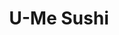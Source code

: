 ---
layout: place
title: "U-Me Sushi"
permalink: /new-york/woodhaven/u-me-sushi.html
stateAbbr: NY
stateName: New York
cityName: Woodhaven
seo:
  name: "U-Me Sushi"
  type: Restaurant
  links: https://umesushiqueens.com/
description: "U-Me Sushi serves delicious sushi in Woodhaven, New York. Try fresh Japanese dishes for a great dining experience. Available for takeout, delivery, lunch, and dinner."
place_id: ChIJncjM5PxdwokR9tFh1SRh_Go
photos:
  - name: >-
      places/ChIJncjM5PxdwokR9tFh1SRh_Go/photos/AeeoHcIc3wT16mUDgLAL64EKjzKzQthplrIOE-YZcVXwCEBh77OolekYmodr4zHeRdHirkaXTA28jVnanmTBdgrQxbWCmvryhG95wS_qVj1Zzv_hP-VO_KoU_kJT3pCfFEja6noP9hcKJi3DDiZqQS6jCfEbkkX1o1SM4vlIdx_yUQrLXsPn6y3-f8PDRrN_AYGv25fMCkaTnfYBoCJCcJ3jNrUEMJI0RyyAihkz0495Ql0PEtr9vkgJ-Jy-XNcXlo9FAdfN_8OB43xsSoiyavCj41gSFFnhfJT3tgwb8Hc_0AGSjVVYhq8F6SIXGHddeK45MJIMExVyZL9h5ccTo2QmxWTT3Px8OqGAcilMwPTLQezeHPQZznRMiY_SM6j_Dk4QmEdyReHlcg2tir5JoHFUQYvjnp8az2JBccRoT_CLnpb7lA
    widthPx: 3072
    heightPx: 4080
    authorAttributions:
      - displayName: Jim Ryan
        uri: https://maps.google.com/maps/contrib/110344283172678365745
        photoUri: >-
          https://lh3.googleusercontent.com/a-/ALV-UjWTVgAKhkpsRFPKcH803ki4fR3oc7x3BPYTVurLDTjq1EC0c3sBnw=s100-p-k-no-mo
    flagContentUri: >-
      https://www.google.com/local/imagery/report/?cb_client=maps_api_places.places_api&image_key=!1e10!2sCIHM0ogKEICAgICug-W_ag&hl=en-US
    googleMapsUri: >-
      https://www.google.com/maps/place//data=!3m4!1e2!3m2!1sCIHM0ogKEICAgICug-W_ag!2e10!4m2!3m1!1s0x89c25dfce4ccc89d:0x6afc6124d561d1f6
  - name: >-
      places/ChIJncjM5PxdwokR9tFh1SRh_Go/photos/AeeoHcLgVOksv2EgiNVRUGvrZN0Im9OTSWPGD1L8uVNjimqvWS3ypwW_EaGe5CeB-uicAkQErYbeq3p-NZNCPxhLSjjsbk3rwFcCxOgazPbR1EvPIKDYLymcXmAbeyI_YIW5oMOZw6pKbrlinCWzDby_IuACiXYssuIfY1EfJ67y_-vhH-NP7U24HLLqaJbqyBu2YCCVnEOlG_D6KQSgPwi5nPs1ZvtXQIUo422yWOtz2XErhODC7PvLEXj5e_iRqQdTRUXlWBk1bFkQQ0WJPZrrFGhfqY3h2mKlSwAOHGUNg7e12Q
    widthPx: 1280
    heightPx: 1707
    authorAttributions:
      - displayName: U-Me Sushi
        uri: https://maps.google.com/maps/contrib/107227661846027485290
        photoUri: >-
          https://lh3.googleusercontent.com/a-/ALV-UjXwF46e_BExh_BwATcxmujEqtUoVljPqBvyRGkIhu140SPdGvs=s100-p-k-no-mo
    flagContentUri: >-
      https://www.google.com/local/imagery/report/?cb_client=maps_api_places.places_api&image_key=!1e10!2sAF1QipPmzTlNbYkMyTTDWE84Oeqt4isTZR-udXgD1vpS&hl=en-US
    googleMapsUri: >-
      https://www.google.com/maps/place//data=!3m4!1e2!3m2!1sAF1QipPmzTlNbYkMyTTDWE84Oeqt4isTZR-udXgD1vpS!2e10!4m2!3m1!1s0x89c25dfce4ccc89d:0x6afc6124d561d1f6
  - name: >-
      places/ChIJncjM5PxdwokR9tFh1SRh_Go/photos/AeeoHcISzih606nYUQmHBoP4Ny9w_QK2jC4tVMmpOCjCc_5sDsjNksEOYma4pAShV28SC0A7uDfi8AS8COAySMIK4CuqaPEcpQg49khyUr03nG4laZLNtlGcjm1PH5H3srYifZPKFLHaXJmHGaMl4nKStImle-eMBzsFp7NB2BzZ7lYHaojshVdFpsYekpY7RnTgboMby6jp_-YGv_ZRLlP1gydhtgxFysCtC-V50qvbhQ9n9VUyR8V2CQDUpJGCRPv3-E-d3mSOVPoqaCI1uAp_CImP82mX0J--XT8792P7i_UMPGTvwi_9X1iTUQ-89hz33-t96CIWeZGuN-MsowRY5ys-Potptt6hGmcioeoDEEhoDkt38fCTpc_PS8MowNQa2FBNNSmTrvW2kf3fSfEKo3KewLMIuVdagNsIrc98wjuDdRuM
    widthPx: 3600
    heightPx: 4800
    authorAttributions:
      - displayName: Vanesa Corder
        uri: https://maps.google.com/maps/contrib/117524763012059048311
        photoUri: >-
          https://lh3.googleusercontent.com/a/ACg8ocInyv0m38zB-Ypz5mtBAg7TJvGfgwHcc4ugIXYGIb9_A_4DDg=s100-p-k-no-mo
    flagContentUri: >-
      https://www.google.com/local/imagery/report/?cb_client=maps_api_places.places_api&image_key=!1e10!2sCIHM0ogKEICAgIDf3o2zkwE&hl=en-US
    googleMapsUri: >-
      https://www.google.com/maps/place//data=!3m4!1e2!3m2!1sCIHM0ogKEICAgIDf3o2zkwE!2e10!4m2!3m1!1s0x89c25dfce4ccc89d:0x6afc6124d561d1f6
  - name: >-
      places/ChIJncjM5PxdwokR9tFh1SRh_Go/photos/AeeoHcLy5-VRNiDZt9sCRbeeumewrTwGJCR-mb05cS0xg45c2BlSkwL9BmLz8ZvhTQ342-tZwL-1hQH1KdOaFP1ky6R1Z90X1BJoNVY-U6Hw4Esr_rW1YFrW4gX4NXa_ZwRi42VlsDWh6MUOdgRstpzmm-uWSsiHoU9V1wjrfKOYwdF24Wt3J4EtvpRL8fJ5HftIoGgQfjP3-74ztUcFrGSrCyVmTrAO7DWTdFLwTayb79FVIh4RwPvgRX0YTVMSpVU68yyfVj35tn1pBhNEwVsDw435m8NIm7vVqT1z7sozJIY77Q
    widthPx: 3024
    heightPx: 4032
    authorAttributions:
      - displayName: U-Me Sushi
        uri: https://maps.google.com/maps/contrib/107227661846027485290
        photoUri: >-
          https://lh3.googleusercontent.com/a-/ALV-UjXwF46e_BExh_BwATcxmujEqtUoVljPqBvyRGkIhu140SPdGvs=s100-p-k-no-mo
    flagContentUri: >-
      https://www.google.com/local/imagery/report/?cb_client=maps_api_places.places_api&image_key=!1e10!2sAF1QipPvydlxQvm_EfV1L0CKngnOQQzPYDxajJQ8oBq2&hl=en-US
    googleMapsUri: >-
      https://www.google.com/maps/place//data=!3m4!1e2!3m2!1sAF1QipPvydlxQvm_EfV1L0CKngnOQQzPYDxajJQ8oBq2!2e10!4m2!3m1!1s0x89c25dfce4ccc89d:0x6afc6124d561d1f6
  - name: >-
      places/ChIJncjM5PxdwokR9tFh1SRh_Go/photos/AeeoHcImzz2OrnZ3td8UkMRpqqaXR1Nl4DWyaKRRt_f11asqYsSh8cL6BLo_GPKm8FVjHevRGM6nQYGyXTzlEQogSUOVGaA_Lno8JNv4q3hG9IDulvwFwVcTUZpCRdhi9ohh7Fa4a9dB6PssKUS2r9wwOr3Cec2PEGcvWy_r2U_ITOMfLnxsiA_gp5LMxGCoCu0NaZkgjW8qFcFSOz9hLjzgAdhikmDVlNQNBiloyEqVMl00ENs6sR7CAc4f39xoAwp8SeEn_ekrnH69Xcy3ypaR7tWXgOKck4VJiFwyt71YdimjO8s0PgmYka-W_bF9tCIFC49Zxv-oTEpD3b6D_lYXNy8DAODJ5ZB-kBu-DCFvQwbtn_aqi_NXrViagbwljO14ctNdA3zFSPL_ZSuDO530Lj3PbqzkCgQwL2VNdoqHK8zlWi3O
    widthPx: 4032
    heightPx: 3024
    authorAttributions:
      - displayName: Shivaul Tulsi
        uri: https://maps.google.com/maps/contrib/104997399092387463697
        photoUri: >-
          https://lh3.googleusercontent.com/a-/ALV-UjWA_guWpVfFqsVegrtyKl3Fp1LqfC4QVL_LY6YhajvI7snewG53cQ=s100-p-k-no-mo
    flagContentUri: >-
      https://www.google.com/local/imagery/report/?cb_client=maps_api_places.places_api&image_key=!1e10!2sCIHM0ogKEICAgICOwZXLjQE&hl=en-US
    googleMapsUri: >-
      https://www.google.com/maps/place//data=!3m4!1e2!3m2!1sCIHM0ogKEICAgICOwZXLjQE!2e10!4m2!3m1!1s0x89c25dfce4ccc89d:0x6afc6124d561d1f6
  - name: >-
      places/ChIJncjM5PxdwokR9tFh1SRh_Go/photos/AeeoHcIXsp9NjkHnrfh3_QmoOJGQ4A3e3ckmwGMdas6iJVjcE8zCrEtgYd-Iev5msunBA6wSw0rdoQnug2aDApZV0-ngtWX7WOANtf9ZR_2AwhbyHi0z5PbE0cfqY7LxcBCvaVur2kUV25bgpZAGgZV9HRJtXfBxb38E3MJ5IkNzmDYVBE5KqZQZXC99rNabJEnPKB9mLqYQ_O0Y-ggR8eiRmbQP8aEgeVlH9MJJMa-yprVdiVIjQhIlsI0KxkxzLlbCiNJHOumJTTR-wnG0MOZhO9QJD1px3Mg_79auTMTRJ7SNCCKu97rQUl1f8knAbFa3dBhKgWEJ2aT9OKEvlNnyxYzEhWAMZyYDR1C-HFMtnORQfn9wl3zHYMzV5lvjfmt50W20iqWvzTIgetf1RSuODye58IelFwnXcHybCxxFHHuUb8O2
    widthPx: 3024
    heightPx: 4032
    authorAttributions:
      - displayName: Jose Snchz
        uri: https://maps.google.com/maps/contrib/108814522067967017351
        photoUri: >-
          https://lh3.googleusercontent.com/a/ACg8ocIY50A7iFbKY6RUdujlYrNDBkPRWvYCOeficVyOZa1TAmwiOA=s100-p-k-no-mo
    flagContentUri: >-
      https://www.google.com/local/imagery/report/?cb_client=maps_api_places.places_api&image_key=!1e10!2sCIHM0ogKEICAgID70o7RsQE&hl=en-US
    googleMapsUri: >-
      https://www.google.com/maps/place//data=!3m4!1e2!3m2!1sCIHM0ogKEICAgID70o7RsQE!2e10!4m2!3m1!1s0x89c25dfce4ccc89d:0x6afc6124d561d1f6
  - name: >-
      places/ChIJncjM5PxdwokR9tFh1SRh_Go/photos/AeeoHcJyuN5YyfzpMJ-97KxYGM-bDNw0AAsfndGmq3mLHIcTSbXUlAMGftpWe9G4UFfswdlkOude1abS2ZHw763jcq0WC_PUP5GLc9rPIvEW17WzCI9kUIwUMAPpJuMac9-fxlNiQf_ImJ10x_wMkdTLOSmIEfW6bALsNIqTac602rEJlYzruCeNP4Nmesnrso81kf9Y8R9gQCkc7WNyr0IX1AO0Eb7R_N2AinJTASp-ZI_s2ZT0Hxm8zEei0sEHLeWTECtVBCRAfXruwWzQFz82Me_SYaYDpKUItBgkK8_Qpx8bovYriekySHOu3fmy1eyBtg8JmIjbyVUeiIIl2lGFXydlvfqMb8kAQg35Ozrk8UV8Ysyc-zTVFkOmCjny605sipJAdh0FlHv5puk4XMKy8r-bWo4hzU2oB2Rd7n4LflKjzjg1
    widthPx: 3072
    heightPx: 4080
    authorAttributions:
      - displayName: 'Null'
        uri: https://maps.google.com/maps/contrib/115011092444066010696
        photoUri: >-
          https://lh3.googleusercontent.com/a-/ALV-UjUdNWWVGq-lrvBOJl36H8XhO5G42fSkqLAW4o7pN0Nk-5iNSw=s100-p-k-no-mo
    flagContentUri: >-
      https://www.google.com/local/imagery/report/?cb_client=maps_api_places.places_api&image_key=!1e10!2sCIHM0ogKEICAgICX9aW42gE&hl=en-US
    googleMapsUri: >-
      https://www.google.com/maps/place//data=!3m4!1e2!3m2!1sCIHM0ogKEICAgICX9aW42gE!2e10!4m2!3m1!1s0x89c25dfce4ccc89d:0x6afc6124d561d1f6
  - name: >-
      places/ChIJncjM5PxdwokR9tFh1SRh_Go/photos/AeeoHcLtpQfNTzOUk8KnPtfasgul6o7R1hzY3fhouhjcXwJQXrZEZh5Xj4WLBvX_sad8PGgtnHHjV-x_ktn4zrrVJBcjhobbto1ePlLyEBO8l1n-S5k-RoirpLd8aI3xMnZ3Wki_v8EYacobVZ38mwjNAsVuI8syTkbcLCfKHN6JgFrEPjnKSvsJ3xo2fOlBZBMtgvAapYnPZ8OQW1nkImUYQ5yhgupetaAsoah3j20w2-9Zy747vf5Wt8nuhxoQcn2YaaZK-sBpK5fv_54jtnFsXWA7TY2l8-2bSMlUX1SDr9QWzGk0ynaTrKpCSAduaPw3I1GlXfcFcCvAjJdW3mMRCjKmi_SeGeDJQ1etPyHxb5XpaR7I96_aKBv9SSRJrUrTbxkEgkDaxR1mA0_bnH6TEI8jR3NT0OSrHvVSJLVtUDLQpHg
    widthPx: 4000
    heightPx: 3000
    authorAttributions:
      - displayName: Petal Jarvis
        uri: https://maps.google.com/maps/contrib/102487472119048059166
        photoUri: >-
          https://lh3.googleusercontent.com/a/ACg8ocL1n9P67owNa5wYNne39pt0Y0CaFD4PW5dvanQIV0CiRdrY2A=s100-p-k-no-mo
    flagContentUri: >-
      https://www.google.com/local/imagery/report/?cb_client=maps_api_places.places_api&image_key=!1e10!2sCIHM0ogKEICAgICT7Z3O4AE&hl=en-US
    googleMapsUri: >-
      https://www.google.com/maps/place//data=!3m4!1e2!3m2!1sCIHM0ogKEICAgICT7Z3O4AE!2e10!4m2!3m1!1s0x89c25dfce4ccc89d:0x6afc6124d561d1f6
  - name: >-
      places/ChIJncjM5PxdwokR9tFh1SRh_Go/photos/AeeoHcJ2lTUJ-MfarDNDMquO3S-9oXejxRezWfchorqE7Yo0rWLagqlttJizwiqrFt4yQva57ayebYyKIkPdZF7pUDrPPvhBeYuxmGgEge39vTqus3RteUzQkB4TqTqE8AF9NMl68n1aKT7nXEzIPbieGwpok9MqY6NQko3nwQYMYU0vAS5RARUscxolkmycpgqXCyZ2geYdq4O1NFvTGDXaC9ofcLPzabqEgescLqAmvcQG0BFb4aibm7gm05jHW5vS5qLkmKuOQsNf-GdEKf6IKDwKHYzM71Nom1EUwH4jZwmM8zR8rutI5GLxqP8RZEahxhAUiizCY263wjaIZxGbb6K9zg4I6CCfpxIRKgrU1YQfBUMxBPb6sLzeGp9FEWTsaVx8Z8Q4uUJM-17INMSOfA8vn2tyjFQ7dbXtr8Rm-KYJNw
    widthPx: 3024
    heightPx: 4032
    authorAttributions:
      - displayName: Jhoanna
        uri: https://maps.google.com/maps/contrib/105311689604016587952
        photoUri: >-
          https://lh3.googleusercontent.com/a-/ALV-UjUW7JeifU7kbDtsJ92eCgoXhOUy88cnO_dR4arb6yVCwgeDVL_fZw=s100-p-k-no-mo
    flagContentUri: >-
      https://www.google.com/local/imagery/report/?cb_client=maps_api_places.places_api&image_key=!1e10!2sCIHM0ogKEICAgICLjJW4Bw&hl=en-US
    googleMapsUri: >-
      https://www.google.com/maps/place//data=!3m4!1e2!3m2!1sCIHM0ogKEICAgICLjJW4Bw!2e10!4m2!3m1!1s0x89c25dfce4ccc89d:0x6afc6124d561d1f6
  - name: >-
      places/ChIJncjM5PxdwokR9tFh1SRh_Go/photos/AeeoHcIy_8ipEyzOgUkAjwFjw4dYQTfRNe9Pf0p_RHNZH0GhYrWeKl7GSP5_YtE9QVDeLYfxBGFoMkkv7E8GPk4u__cBB_bxkhl0gBUdfzYK_l63Zru3T854zkgDIUByJjCKrnHFI-SdxOKlvfMkD_WIrRoA7gMUDvJ1WI2J67ykqRcXfOBGBYDqy2Me61EDBZPRAKjEKVmmMgtakl9zRaTomjXWV6KgehagDDtWy51musewt10BUpv49tmPlQM4k_J1xDOPsw6q8Go1f8GsSphgof_EfV4gZ71J0SDm5EYKDEhMyFmx7dglyYQSok6nxLCLihY6CJpt8r5ONB8_kpd80v7fub7xyLp9YuBGw1qki4KabwI0slYNOsnrAd3Vkh_YjlJXOhgbzmJuxhA1ICRMm1cw0bFLmVESiV8BOinwGZs
    widthPx: 4000
    heightPx: 2992
    authorAttributions:
      - displayName: Lingyun Wang
        uri: https://maps.google.com/maps/contrib/102258014999611575035
        photoUri: >-
          https://lh3.googleusercontent.com/a/ACg8ocJjShelTD3HFxncEqlILdQIdNA74sUgbL4XmEPqt0hZSo2Thw=s100-p-k-no-mo
    flagContentUri: >-
      https://www.google.com/local/imagery/report/?cb_client=maps_api_places.places_api&image_key=!1e10!2sCIHM0ogKEICAgIC4m5acaw&hl=en-US
    googleMapsUri: >-
      https://www.google.com/maps/place//data=!3m4!1e2!3m2!1sCIHM0ogKEICAgIC4m5acaw!2e10!4m2!3m1!1s0x89c25dfce4ccc89d:0x6afc6124d561d1f6
address: 85-09 Jamaica Ave, Woodhaven, NY 11421, USA
street: 85-09 Jamaica Ave
city: Woodhaven
state: NY
zip: '11421'
country: USA
neighborhood: Woodhaven
latitude: '40.692671'
longitude: '-73.858696'
accessibility_options:
  wheelchairAccessibleEntrance: true
  wheelchairAccessibleRestroom: true
  wheelchairAccessibleSeating: true
business_status: OPERATIONAL
name: U-Me Sushi
google_maps_links:
  directionsUri: >-
    https://www.google.com/maps/dir//''/data=!4m7!4m6!1m1!4e2!1m2!1m1!1s0x89c25dfce4ccc89d:0x6afc6124d561d1f6!3e0
  placeUri: https://maps.google.com/?cid=7709143472978121206
  writeAReviewUri: >-
    https://www.google.com/maps/place//data=!4m3!3m2!1s0x89c25dfce4ccc89d:0x6afc6124d561d1f6!12e1
  reviewsUri: >-
    https://www.google.com/maps/place//data=!4m4!3m3!1s0x89c25dfce4ccc89d:0x6afc6124d561d1f6!9m1!1b1
  photosUri: >-
    https://www.google.com/maps/place//data=!4m3!3m2!1s0x89c25dfce4ccc89d:0x6afc6124d561d1f6!10e5
primary_type: Japanese Restaurant
opening_hours:
  regular: null
  current: null
secondary_opening_hours:
  regular:
    weekdayDescriptions: null
    type: null
  current:
    weekdayDescriptions: null
    type: null
phone: (718) 849-6868
price_level: PRICE_LEVEL_MODERATE
price_range: $10 &ndash; $20
rating: '4.2'
rating_count: 236
website: https://umesushiqueens.com/
reviews:
  - name: >-
      places/ChIJncjM5PxdwokR9tFh1SRh_Go/reviews/ChZDSUhNMG9nS0VJQ0FnSUNYOWFXNEdnEAE
    relativePublishTimeDescription: 5 months ago
    rating: 5
    text:
      text: >-
        I love this restaurant, a small oasis tucked into the middle of a busy
        city. The restaurant delivers top quality food at great prices. Everyone
        there is so nice and the lady that tends to you is truly world class. Me
        and my partner go there every week!
      languageCode: en
    originalText:
      text: >-
        I love this restaurant, a small oasis tucked into the middle of a busy
        city. The restaurant delivers top quality food at great prices. Everyone
        there is so nice and the lady that tends to you is truly world class. Me
        and my partner go there every week!
      languageCode: en
    authorAttribution:
      displayName: 'Null'
      uri: https://www.google.com/maps/contrib/115011092444066010696/reviews
      photoUri: >-
        https://lh3.googleusercontent.com/a-/ALV-UjUdNWWVGq-lrvBOJl36H8XhO5G42fSkqLAW4o7pN0Nk-5iNSw=s128-c0x00000000-cc-rp-mo
    publishTime: '2024-10-19T06:11:29.430862Z'
    flagContentUri: >-
      https://www.google.com/local/review/rap/report?postId=ChZDSUhNMG9nS0VJQ0FnSUNYOWFXNEdnEAE&d=17924085&t=1
    googleMapsUri: >-
      https://www.google.com/maps/reviews/data=!4m6!14m5!1m4!2m3!1sChZDSUhNMG9nS0VJQ0FnSUNYOWFXNEdnEAE!2m1!1s0x89c25dfce4ccc89d:0x6afc6124d561d1f6
  - name: >-
      places/ChIJncjM5PxdwokR9tFh1SRh_Go/reviews/ChZDSUhNMG9nS0VJQ0FnSUNYOWFtQ0FnEAE
    relativePublishTimeDescription: 5 months ago
    rating: 5
    text:
      text: >-
        The best place to get sushi in Woodhaven! My Partner & I go here EVERY
        week! It's amazing! The customer service is amazing, the food is amazing
        as well! I genuinely feel welcome everytime!!
      languageCode: en
    originalText:
      text: >-
        The best place to get sushi in Woodhaven! My Partner & I go here EVERY
        week! It's amazing! The customer service is amazing, the food is amazing
        as well! I genuinely feel welcome everytime!!
      languageCode: en
    authorAttribution:
      displayName: Jerick
      uri: https://www.google.com/maps/contrib/115590952973387386039/reviews
      photoUri: >-
        https://lh3.googleusercontent.com/a/ACg8ocIF0TNENzBxT7Ie6t7L-7okY1Wc8bihAMaSPbytXnZGUf7BPL9e=s128-c0x00000000-cc-rp-mo
    publishTime: '2024-10-19T05:55:59.309259Z'
    flagContentUri: >-
      https://www.google.com/local/review/rap/report?postId=ChZDSUhNMG9nS0VJQ0FnSUNYOWFtQ0FnEAE&d=17924085&t=1
    googleMapsUri: >-
      https://www.google.com/maps/reviews/data=!4m6!14m5!1m4!2m3!1sChZDSUhNMG9nS0VJQ0FnSUNYOWFtQ0FnEAE!2m1!1s0x89c25dfce4ccc89d:0x6afc6124d561d1f6
  - name: >-
      places/ChIJncjM5PxdwokR9tFh1SRh_Go/reviews/ChZDSUhNMG9nS0VJQ0FnSUNMakpXNEd3EAE
    relativePublishTimeDescription: 9 months ago
    rating: 5
    text:
      text: >-
        This is my new favorite spot! The staff was super friendly and very
        attentive. I ordered Jamaica Roll and my partner ordered the Fuji Roll,
        with beverages, totalled under $40. Absolutely delicious meals and great
        affordable price. Wish I could gatekeep this place but they DESERVE
        their 5 stars! ❤️ Will come again!
      languageCode: en
    originalText:
      text: >-
        This is my new favorite spot! The staff was super friendly and very
        attentive. I ordered Jamaica Roll and my partner ordered the Fuji Roll,
        with beverages, totalled under $40. Absolutely delicious meals and great
        affordable price. Wish I could gatekeep this place but they DESERVE
        their 5 stars! ❤️ Will come again!
      languageCode: en
    authorAttribution:
      displayName: Jhoanna
      uri: https://www.google.com/maps/contrib/105311689604016587952/reviews
      photoUri: >-
        https://lh3.googleusercontent.com/a-/ALV-UjUW7JeifU7kbDtsJ92eCgoXhOUy88cnO_dR4arb6yVCwgeDVL_fZw=s128-c0x00000000-cc-rp-mo-ba4
    publishTime: '2024-06-20T02:48:53.934259Z'
    flagContentUri: >-
      https://www.google.com/local/review/rap/report?postId=ChZDSUhNMG9nS0VJQ0FnSUNMakpXNEd3EAE&d=17924085&t=1
    googleMapsUri: >-
      https://www.google.com/maps/reviews/data=!4m6!14m5!1m4!2m3!1sChZDSUhNMG9nS0VJQ0FnSUNMakpXNEd3EAE!2m1!1s0x89c25dfce4ccc89d:0x6afc6124d561d1f6
  - name: >-
      places/ChIJncjM5PxdwokR9tFh1SRh_Go/reviews/ChdDSUhNMG9nS0VJQ0FnSURMamJxdnBBRRAB
    relativePublishTimeDescription: 9 months ago
    rating: 5
    text:
      text: >-
        This spot is my usual takeout sushi spot and this is my second time
        dining in- just a reminder how amazing and fresh their sushi is. Also,
        the service was great, especially the woman who served us - excellent
        hospitality. Thank you guys so much, we cleared our plate so fast. It’s
        really nice to have a such a great gem here in Woodhaven.
      languageCode: en
    originalText:
      text: >-
        This spot is my usual takeout sushi spot and this is my second time
        dining in- just a reminder how amazing and fresh their sushi is. Also,
        the service was great, especially the woman who served us - excellent
        hospitality. Thank you guys so much, we cleared our plate so fast. It’s
        really nice to have a such a great gem here in Woodhaven.
      languageCode: en
    authorAttribution:
      displayName: Tamanna Yousuf
      uri: https://www.google.com/maps/contrib/116882221350390945998/reviews
      photoUri: >-
        https://lh3.googleusercontent.com/a-/ALV-UjW0zBeAIu8S0VJxXmzpj4oPY6-m7_t4RC1YMy7Bxtr5rAVN12BZbA=s128-c0x00000000-cc-rp-mo-ba2
    publishTime: '2024-06-29T11:22:36.621195Z'
    flagContentUri: >-
      https://www.google.com/local/review/rap/report?postId=ChdDSUhNMG9nS0VJQ0FnSURMamJxdnBBRRAB&d=17924085&t=1
    googleMapsUri: >-
      https://www.google.com/maps/reviews/data=!4m6!14m5!1m4!2m3!1sChdDSUhNMG9nS0VJQ0FnSURMamJxdnBBRRAB!2m1!1s0x89c25dfce4ccc89d:0x6afc6124d561d1f6
  - name: >-
      places/ChIJncjM5PxdwokR9tFh1SRh_Go/reviews/ChZDSUhNMG9nS0VJQ0FnSURKNzRlVmZREAE
    relativePublishTimeDescription: a year ago
    rating: 5
    text:
      text: >-
        Came here on a whim becuase my husband I were craving sushi. We drove
        past it on our way home and were always curious and picky when it comes
        to sushi.


        The food and desert was fresh, delicious and filling! Vivian was such an
        amazing waitress, super attentive and super sweet.


        Parking is a hit or miss, but we went around 7ish maybe 8pm and it empty
        and started to pick up and found parking right up front.


        Definitely returning here and hope you enjoy your visit!
      languageCode: en
    originalText:
      text: >-
        Came here on a whim becuase my husband I were craving sushi. We drove
        past it on our way home and were always curious and picky when it comes
        to sushi.


        The food and desert was fresh, delicious and filling! Vivian was such an
        amazing waitress, super attentive and super sweet.


        Parking is a hit or miss, but we went around 7ish maybe 8pm and it empty
        and started to pick up and found parking right up front.


        Definitely returning here and hope you enjoy your visit!
      languageCode: en
    authorAttribution:
      displayName: Elizabeth Kats
      uri: https://www.google.com/maps/contrib/108757348956483841303/reviews
      photoUri: >-
        https://lh3.googleusercontent.com/a-/ALV-UjXM1p2MoWgn-LQGed8Zw6ig-VyU13SHBdS8ZJX4K4cyxEZ2GXRicw=s128-c0x00000000-cc-rp-mo-ba4
    publishTime: '2023-07-25T15:39:45.244498Z'
    flagContentUri: >-
      https://www.google.com/local/review/rap/report?postId=ChZDSUhNMG9nS0VJQ0FnSURKNzRlVmZREAE&d=17924085&t=1
    googleMapsUri: >-
      https://www.google.com/maps/reviews/data=!4m6!14m5!1m4!2m3!1sChZDSUhNMG9nS0VJQ0FnSURKNzRlVmZREAE!2m1!1s0x89c25dfce4ccc89d:0x6afc6124d561d1f6
parking_options:
  freeParkingLot: false
  freeStreetParking: true
  paidStreetParking: true
  valetParking: false
  freeGarageParking: false
payment_options:
  acceptsDebitCards: true
  acceptsCashOnly: false
  acceptsNfc: true
allow_dogs: null
curbside_pickup: null
delivery: true
dine_in: true
good_for_children: true
good_for_groups: true
good_for_sports: false
live_music: null
menu_for_children: false
outdoor_seating: false
reservable: true
restroom: true
serves_beer: null
serves_breakfast: false
serves_brunch: null
serves_cocktails: null
serves_coffee: null
serves_dinner: true
serves_dessert: null
serves_lunch: true
serves_vegetarian_food: true
serves_wine: null
takeout: true
summary: null

---